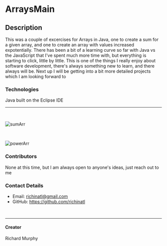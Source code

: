# ArraysMain

## Description

This was a couple of excercises for Arrays in Java, one to create a sum for a given array, and one to create an array with values increased expotentially. There has been
a bit of a learning curve so far with Java vs the JavaScript that I've spent much more time with, but everything is starting to click, little by little. This is one of the things
I really enjoy about software development, there's always something new to learn, and there always will be. Next up I will be getting into a bit more detailed projects which I am looking forward to

### Technologies
Java built on the Eclipse IDE

---


<br>

![sumArr](https://user-images.githubusercontent.com/95508564/204702744-29cc140a-0c14-482d-bc66-f963c5eb03f3.png)

<br>

![powerArr](https://user-images.githubusercontent.com/95508564/204702772-8b49d7a0-df2f-4d1f-bb0b-50d8054352eb.png)


### Contributors
None at this time, but I am always open to anyone's ideas, just reach out to me


### Contact Details

- Email: richinatl@gmail.com
- GitHub: https://github.com/richinatl

<br>

---
#### Creator
Richard Murphy



